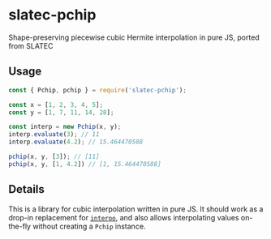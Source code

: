 # slatec-pchip

Shape-preserving piecewise cubic Hermite interpolation in pure JS, ported from SLATEC

## Usage

```js
const { Pchip, pchip } = require('slatec-pchip');

const x = [1, 2, 3, 4, 5];
const y = [1, 7, 11, 14, 28];

const interp = new Pchip(x, y);
interp.evaluate(3); // 11
interp.evaluate(4.2); // 15.464470588

pchip(x, y, [3]); // [11]
pchip(x, y, [1, 4.2]) // [1, 15.464470588]
```

## Details

This is a library for cubic interpolation written in pure JS. It should work as a drop-in replacement for [`interpo`](https://www.npmjs.com/package/interpo), and also allows interpolating values on-the-fly without creating a `Pchip` instance.


